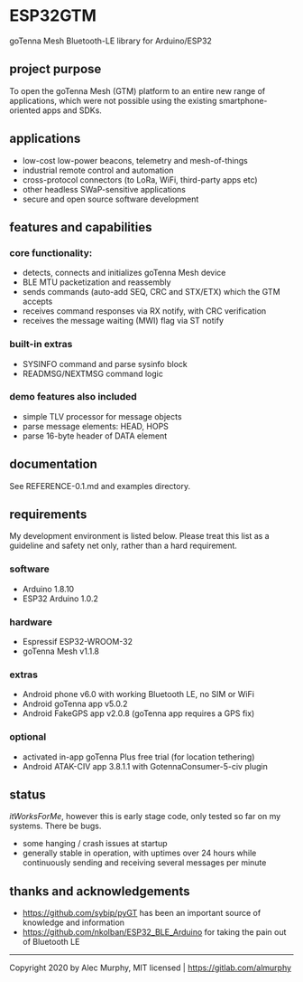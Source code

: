 # ESP32GTM

goTenna Mesh Bluetooth-LE library for Arduino/ESP32

## project purpose

To open the goTenna Mesh (GTM) platform to an entire new range of applications, which were not possible using the existing smartphone-oriented apps and SDKs.

## applications

- low-cost low-power beacons, telemetry and mesh-of-things
- industrial remote control and automation
- cross-protocol connectors (to LoRa, WiFi, third-party apps etc)
- other headless SWaP-sensitive applications
- secure and open source software development

## features and capabilities

### core functionality:
- detects, connects and initializes goTenna Mesh device
- BLE MTU packetization and reassembly
- sends commands (auto-add SEQ, CRC and STX/ETX) which the GTM accepts
- receives command responses via RX notify, with CRC verification
- receives the message waiting (MWI) flag via ST notify

### built-in extras
- SYSINFO command and parse sysinfo block
- READMSG/NEXTMSG command logic

### demo features also included
- simple TLV processor for message objects
- parse message elements: HEAD, HOPS
- parse 16-byte header of DATA element

## documentation
See REFERENCE-0.1.md and examples directory.

## requirements

My development environment is listed below. Please treat this list as a guideline and safety net only, rather than a hard requirement.

### software
- Arduino 1.8.10
- ESP32 Arduino 1.0.2

### hardware
- Espressif ESP32-WROOM-32
- goTenna Mesh v1.1.8

### extras
- Android phone v6.0 with working Bluetooth LE, no SIM or WiFi
- Android goTenna app v5.0.2
- Android FakeGPS app v2.0.8 (goTenna app requires a GPS fix)

### optional
- activated in-app goTenna Plus free trial (for location tethering)
- Android ATAK-CIV app 3.8.1.1 with GotennaConsumer-5-civ plugin

## status
*itWorksForMe*, however this is early stage code, only tested so far on my systems. There be bugs.

- some hanging / crash issues at startup
- generally stable in operation, with uptimes over 24 hours while continuously sending and receiving several messages per minute

## thanks and acknowledgements
- https://github.com/sybip/pyGT has been an important source of knowledge and information
- https://github.com/nkolban/ESP32_BLE_Arduino for taking the pain out of Bluetooth LE

---
Copyright 2020 by Alec Murphy, MIT licensed | https://gitlab.com/almurphy
